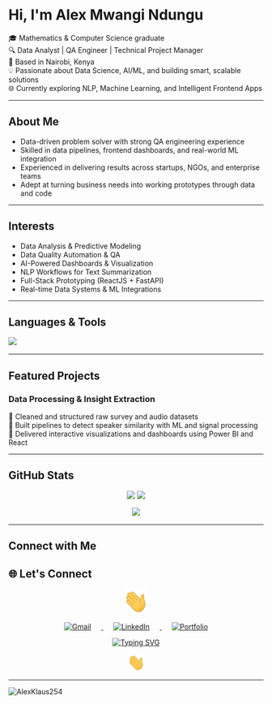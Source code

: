 <!-- README.md for AlexKlaus254 -->

# Hi, I'm Alex Mwangi Ndungu

🎓 Mathematics & Computer Science graduate  
🔍 Data Analyst | QA Engineer | Technical Project Manager  
📍 Based in Nairobi, Kenya  
💡 Passionate about Data Science, AI/ML, and building smart, scalable solutions  
🌐 Currently exploring NLP, Machine Learning, and Intelligent Frontend Apps  

---

## About Me

- Data-driven problem solver with strong QA engineering experience  
- Skilled in data pipelines, frontend dashboards, and real-world ML integration  
- Experienced in delivering results across startups, NGOs, and enterprise teams  
- Adept at turning business needs into working prototypes through data and code  

---

## Interests

- Data Analysis & Predictive Modeling  
- Data Quality Automation & QA  
- AI-Powered Dashboards & Visualization  
- NLP Workflows for Text Summarization  
- Full-Stack Prototyping (ReactJS + FastAPI)  
- Real-time Data Systems & ML Integrations  

---

## Languages & Tools

<p>
  <img src="https://skillicons.dev/icons?i=python,ai,r,tensorflow,anaconda,pytorch,postman,aws,sqlite,git,github,vscode,react,tailwind,figma,postgresql,docker,kubernetes,blender,pycharm,linux,notion,jira" />
</p>

---

## Featured Projects

### Data Processing & Insight Extraction
📌 Cleaned and structured raw survey and audio datasets  
📌 Built pipelines to detect speaker similarity with ML and signal processing  
📌 Delivered interactive visualizations and dashboards using Power BI and React  

---

## GitHub Stats

<p align="center">
  <img width="48%" src="https://github-readme-stats.vercel.app/api?username=AlexKlaus254&show_icons=true&theme=default&border_radius=10" />
  <img width="48%" src="https://github-readme-streak-stats.demolab.com/?user=AlexKlaus254&theme=default&border_radius=10" />
</p>

<p align="center">
  <img width="40%" src="https://github-readme-stats.vercel.app/api/top-langs/?username=AlexKlaus254&layout=compact&theme=default&border_radius=10" />
</p>

<!-- Snake Game Animation
<p align="center">
  <img src="https://github.com/AlexKlaus254/AlexKlaus254/blob/output/github-contribution-grid-snake.svg" alt="Snake animation" />
</p> -->

---


## Connect with Me 
<h2 align="left">🌐 Let's Connect</h2>
<p align="center">  
  <img src="https://raw.githubusercontent.com/ABSphreak/ABSphreak/master/gifs/Hi.gif" width="50px" alt="Hi animated waving hand" />
</p>

<style>
  a:hover img {
    transform: scale(1.08);
    transition: transform 0.3s ease-in-out;
  }
</style>



<p align="center">
  <a href="mailto:alexklausofficial@gmail.com" target="_blank">
    <img src="https://skillicons.dev/icons?i=gmail" alt="Gmail" width="48" height="48" style="margin: 0 20px;">
  </a>
  <a href="https://www.linkedin.com/in/alex-mwangi-klaus-254724008885-ke/" target="_blank">
    <img src="https://skillicons.dev/icons?i=linkedin" alt="LinkedIn" width="48" height="48" style="margin: 0 20px;">
  </a>
  <a href="https://alexmwangiportfolio.netlify.app/" target="_blank">
    <img src="https://skillicons.dev/icons?i=netlify" alt="Portfolio" width="48" height="48" style="margin: 0 20px;">
  </a>
</p>

<p align="center">
  <a href="https://git.io/typing-svg"><img src="https://readme-typing-svg.demolab.com?font=Fira+Code&pause=1000&width=435&lines=Hi+I'm+Alex;Data+Craftsman+%7C+Tech+Builder;Let's+Create+Something+Awesome;" alt="Typing SVG" /></a>
  </p>


<p align="center">
  <img src="https://raw.githubusercontent.com/ABSphreak/ABSphreak/master/gifs/Hi.gif" width="35px" alt="Hi" />
</p>





---

<p align="left">
  <img src="https://komarev.com/ghpvc/?username=AlexKlaus254&label=Profile%20views&color=0e75b6&style=flat" alt="AlexKlaus254" />
</p>
